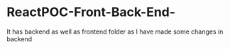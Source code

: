 # ReactPOC-Front-Back-End-
It has backend as well as frontend folder as I have made some changes in backend

